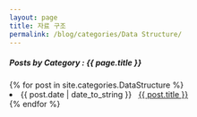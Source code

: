 ```yaml
---
layout: page
title: 자료 구조
permalink: /blog/categories/Data Structure/
---
```


<h5> Posts by Category : {{ page.title }} </h5>

<div class="card">
{% for post in site.categories.DataStructure %}
 <li class="category-posts"><span>{{ post.date | date_to_string }}</span> &nbsp; <a href="{{ post.url }}">{{ post.title }}</a></li>
{% endfor %}
</div>
